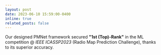 ```yaml
---
layout: post
date: 2023-06-10 15:59:00-0400
inline: true
related_posts: false
---
```


Our designed PMNet framework secured <b>"1st (Top)-Rank"</b> in the ML competition @ <i>IEEE ICASSP2023</i> (Radio Map Prediction Challenge), thanks to its superior accuracy.

